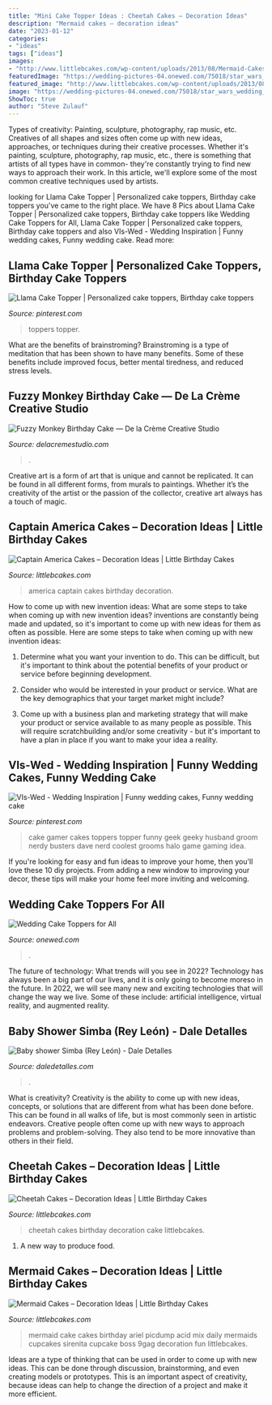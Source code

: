 ```yaml
---
title: "Mini Cake Topper Ideas : Cheetah Cakes – Decoration Ideas"
description: "Mermaid cakes – decoration ideas"
date: "2023-01-12"
categories:
- "ideas"
tags: ["ideas"]
images:
- "http://www.littlebcakes.com/wp-content/uploads/2013/08/Mermaid-Cakes.jpg"
featuredImage: "https://wedding-pictures-04.onewed.com/75018/star_wars_wedding_topper__full.jpg"
featured_image: "http://www.littlebcakes.com/wp-content/uploads/2013/08/Mermaid-Cakes.jpg"
image: "https://wedding-pictures-04.onewed.com/75018/star_wars_wedding_topper__full.jpg"
ShowToc: true
author: "Steve Zulauf"
---
```



Types of creativity: Painting, sculpture, photography, rap music, etc.
Creatives of all shapes and sizes often come up with new ideas, approaches, or techniques during their creative processes. Whether it's painting, sculpture, photography, rap music, etc., there is something that artists of all types have in common- they're constantly trying to find new ways to approach their work. In this article, we'll explore some of the most common creative techniques used by artists.

	

		
looking for Llama Cake Topper | Personalized cake toppers, Birthday cake toppers you've came to the right place. We have 8 Pics about Llama Cake Topper | Personalized cake toppers, Birthday cake toppers like Wedding Cake Toppers for All, Llama Cake Topper | Personalized cake toppers, Birthday cake toppers and also VIs-Wed - Wedding Inspiration | Funny wedding cakes, Funny wedding cake. Read more:
		
    
## Llama Cake Topper | Personalized Cake Toppers, Birthday Cake Toppers

<img loading=lazy src="https://i.pinimg.com/736x/20/fa/1f/20fa1f33820eea2faad54f35e2ea62d6.jpg" onerror="this.onerror=null;this.src='https://tse4.mm.bing.net/th?id=OIP.670973KNkSisKOirXMP0fQHaJ4&amp;pid=15.1';" alt="Llama Cake Topper | Personalized cake toppers, Birthday cake toppers">

_Source: pinterest.com_

>toppers topper. 

	

What are the benefits of brainstroming?
Brainstroming is a type of meditation that has been shown to have many benefits. Some of these benefits include improved focus, better mental tiredness, and reduced stress levels.

    
## Fuzzy Monkey Birthday Cake — De La Crème Creative Studio

<img loading=lazy src="http://static1.squarespace.com/static/55077c4be4b0f11bacb25666/t/57374a190442629b019a5bfd/1463241252617/FuzzyMonkeyCake_05.jpg?format=1500w" onerror="this.onerror=null;this.src='https://tse1.mm.bing.net/th?id=OIP.VeT5NgmE95Tliz2XfDEbowHaKX&amp;pid=15.1';" alt="Fuzzy Monkey Birthday Cake — De la Crème Creative Studio">

_Source: delacremestudio.com_

>. 

	

Creative art is a form of art that is unique and cannot be replicated. It can be found in all different forms, from murals to paintings. Whether it’s the creativity of the artist or the passion of the collector, creative art always has a touch of magic.

    
## Captain America Cakes – Decoration Ideas | Little Birthday Cakes

<img loading=lazy src="http://www.littlebcakes.com/wp-content/uploads/2014/05/Captain-America-Cakes-Photos.jpg" onerror="this.onerror=null;this.src='https://tse3.mm.bing.net/th?id=OIP.yrKUWT3VVtotVGhcENYnjAHaJ4&amp;pid=15.1';" alt="Captain America Cakes – Decoration Ideas | Little Birthday Cakes">

_Source: littlebcakes.com_

>america captain cakes birthday decoration. 

	

How to come up with new invention ideas: What are some steps to take when coming up with new invention ideas?
inventions are constantly being made and updated, so it's important to come up with new ideas for them as often as possible. Here are some steps to take when coming up with new invention ideas:
1. Determine what you want your invention to do. This can be difficult, but it's important to think about the potential benefits of your product or service before beginning development.

2. Consider who would be interested in your product or service. What are the key demographics that your target market might include?

3. Come up with a business plan and marketing strategy that will make your product or service available to as many people as possible. This will require scratchbuilding and/or some creativity - but it's important to have a plan in place if you want to make your idea a reality.


    
## VIs-Wed - Wedding Inspiration | Funny Wedding Cakes, Funny Wedding Cake

<img loading=lazy src="https://i.pinimg.com/736x/b0/a0/7e/b0a07e2caaf7ddcc813fb4b62ac07104.jpg" onerror="this.onerror=null;this.src='https://tse3.mm.bing.net/th?id=OIP.TFqxg1JUr3VMEvqNsqNLYwHaJ4&amp;pid=15.1';" alt="VIs-Wed - Wedding Inspiration | Funny wedding cakes, Funny wedding cake">

_Source: pinterest.com_

>cake gamer cakes toppers topper funny geek geeky husband groom nerdy busters dave nerd coolest grooms halo game gaming idea. 

	

If you're looking for easy and fun ideas to improve your home, then you'll love these 10 diy projects. From adding a new window to improving your decor, these tips will make your home feel more inviting and welcoming.

    
## Wedding Cake Toppers For All

<img loading=lazy src="https://wedding-pictures-04.onewed.com/75018/star_wars_wedding_topper__full.jpg" onerror="this.onerror=null;this.src='https://tse3.mm.bing.net/th?id=OIP.lDwevVwUvH4KFWLrbKYMfgHaLG&amp;pid=15.1';" alt="Wedding Cake Toppers for All">

_Source: onewed.com_

>. 

	

The future of technology: What trends will you see in 2022?
Technology has always been a big part of our lives, and it is only going to become moreso in the future. In 2022, we will see many new and exciting technologies that will change the way we live. Some of these include: artificial intelligence, virtual reality, and augmented reality.

    
## Baby Shower Simba (Rey León) - Dale Detalles

<img loading=lazy src="https://i1.wp.com/www.daledetalles.com/wp-content/uploads/2016/07/baby-shower-simba16.jpg" onerror="this.onerror=null;this.src='https://tse1.mm.bing.net/th?id=OIP.9dnYX0Op67LogwZ1jq59UQHaJ6&amp;pid=15.1';" alt="Baby shower Simba (Rey León) - Dale Detalles">

_Source: daledetalles.com_

>. 

	

What is creativity?
Creativity is the ability to come up with new ideas, concepts, or solutions that are different from what has been done before. This can be found in all walks of life, but is most commonly seen in artistic endeavors. Creative people often come up with new ways to approach problems and problem-solving. They also tend to be more innovative than others in their field.

    
## Cheetah Cakes – Decoration Ideas | Little Birthday Cakes

<img loading=lazy src="http://www.littlebcakes.com/wp-content/uploads/2014/02/Cheetah-Cakes.jpg" onerror="this.onerror=null;this.src='https://tse3.mm.bing.net/th?id=OIP.VTyOWcE-MklAL4iOmNrPqAHaIc&amp;pid=15.1';" alt="Cheetah Cakes – Decoration Ideas | Little Birthday Cakes">

_Source: littlebcakes.com_

>cheetah cakes birthday decoration cake littlebcakes. 

	

1. A new way to produce food.

    
## Mermaid Cakes – Decoration Ideas | Little Birthday Cakes

<img loading=lazy src="http://www.littlebcakes.com/wp-content/uploads/2013/08/Mermaid-Cakes.jpg" onerror="this.onerror=null;this.src='https://tse4.mm.bing.net/th?id=OIP.Q0oSX9LkHlPj5b2IiLa0FwHaNI&amp;pid=15.1';" alt="Mermaid Cakes – Decoration Ideas | Little Birthday Cakes">

_Source: littlebcakes.com_

>mermaid cake cakes birthday ariel picdump acid mix daily mermaids cupcakes sirenita cupcake boss 9gag decoration fun littlebcakes. 

	

Ideas are a type of thinking that can be used in order to come up with new ideas. This can be done through discussion, brainstorming, and even creating models or prototypes. This is an important aspect of creativity, because ideas can help to change the direction of a project and make it more efficient.

